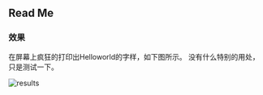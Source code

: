## Read Me

### 效果

在屏幕上疯狂的打印出Helloworld的字样，如下图所示。 没有什么特别的用处，只是测试一下。

![results]([Learning-C-Plus-Plus](https://github.com/ICEORY/Learning-C-Plus-Plus)/[helloworld-print](https://github.com/ICEORY/Learning-C-Plus-Plus/tree/master/helloworld-print)/[fig](https://github.com/ICEORY/Learning-C-Plus-Plus/tree/master/helloworld-print/fig)/**results.png**)

